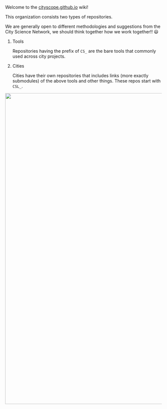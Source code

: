 Welcome to the [cityscope.github.io](https://cityscope.github.io) wiki!

This organization consists two types of repositories.

We are generally open to different methodologies and suggestions from the City Science Network, we should think together how we work together!! 😃 


1. Tools

    Repositories having the prefix of ```CS_``` are the bare tools that commonly used across city projects.

2. Cities

    Cities have their own repositories that includes links (more exactly submodules) of the above tools and other things. These repos start with ```CSL_```.

<div style="text-align:center"><img src ="https://github.com/CityScope/cityscope.github.io/wiki/documentation/Github_CS_Organization_diagram.png" width="1000"/></div>